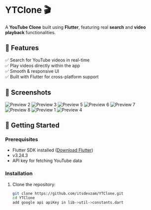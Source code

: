 # YTClone 🎬

A **YouTube Clone** built using **Flutter**, featuring real **search** and **video playback** functionalities.

## 📌 Features
✅ Search for YouTube videos in real-time  
✅ Play videos directly within the app  
✅ Smooth & responsive UI  
✅ Built with Flutter for cross-platform support  

## 📸 Screenshots

![Preview 2](https://github.com/itsdevzam/YTClone/blob/main/assets/imagesGitHub/2.png)
![Preview 3](https://github.com/itsdevzam/YTClone/blob/main/assets/imagesGitHub/3.png)
![Preview 5](https://github.com/itsdevzam/YTClone/blob/main/assets/imagesGitHub/5.png)
![Preview 6](https://github.com/itsdevzam/YTClone/blob/main/assets/imagesGitHub/6.png)
![Preview 7](https://github.com/itsdevzam/YTClone/blob/main/assets/imagesGitHub/7.png)
![Preview 8](https://github.com/itsdevzam/YTClone/blob/main/assets/imagesGitHub/8.png)
![Preview 1](https://github.com/itsdevzam/YTClone/blob/main/assets/imagesGitHub/1.png)
![Preview 4](https://github.com/itsdevzam/YTClone/blob/main/assets/imagesGitHub/4.png)

## 🚀 Getting Started

### Prerequisites  
- Flutter SDK installed ([Download Flutter](https://flutter.dev/docs/get-started/install))  
- v3.24.3  
- API key for fetching YouTube data  

### Installation  
1. Clone the repository:  
   ```sh
   git clone https://github.com/itsdevzam/YTClone.git
   cd YTClone
   add google api apiKey in lib->util->constants.dart 

